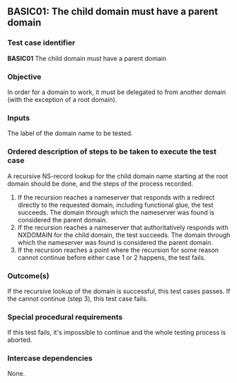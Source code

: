 ## BASIC01: The child domain must have a parent domain

### Test case identifier
**BASIC01** The child domain must have a parent domain

### Objective

In order for a domain to work, it must be delegated to from another domain (with the exception of a root domain).

### Inputs

The label of the domain name to be tested.

### Ordered description of steps to be taken to execute the test case

A recursive NS-record lookup for the child domain name starting at the root domain should be done, and the steps of the process recorded.

1. If the recursion reaches a nameserver that responds with a redirect directly to the requested domain, including functional glue, the test succeeds. The domain through which the nameserver was found is considered the parent domain.
2. If the recursion reaches a nameserver that authoritatively responds with NXDOMAIN for the child domain, the test succeeds. The domain through which the nameserver was found is considered the parent domain.
3. If the recursion reaches a point where the recursion for some reason cannot continue before either case 1 or 2 happens, the test fails. 

### Outcome(s)

If the recursive lookup of the domain is successful, this test cases passes. If the
cannot continue (step 3), this test case fails.

### Special procedural requirements

If this test fails, it's impossible to continue and the whole testing process is aborted.

### Intercase dependencies

None.
